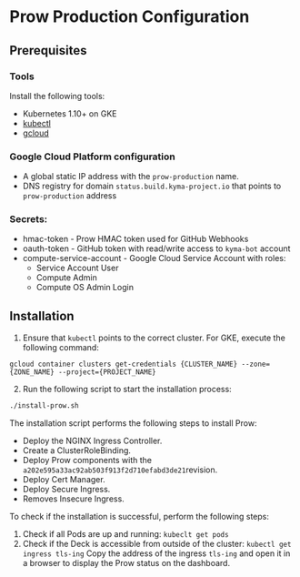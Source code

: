 # Prow Production Configuration

## Prerequisites

### Tools

Install the following tools:

- Kubernetes 1.10+ on GKE
- [kubectl](https://kubernetes.io/docs/tasks/tools/install-kubectl/)
- [gcloud](https://cloud.google.com/sdk/gcloud/)

### Google Cloud Platform configuration

- A global static IP address with the `prow-production` name.
- DNS registry for domain `status.build.kyma-project.io` that points to `prow-production` address

### Secrets:

- hmac-token - Prow HMAC token used for GitHub Webhooks
- oauth-token - GitHub token with read/write access to `kyma-bot` account
- compute-service-account - Google Cloud Service Account with roles:
  - Service Account User
  - Compute Admin
  - Compute OS Admin Login

## Installation

1. Ensure that `kubectl` points to the correct cluster. For GKE, execute the following command:

```
gcloud container clusters get-credentials {CLUSTER_NAME} --zone={ZONE_NAME} --project={PROJECT_NAME}
```

2. Run the following script to start the installation process:

```bash
./install-prow.sh
```

The installation script performs the following steps to install Prow:

- Deploy the NGINX Ingress Controller.
- Create a ClusterRoleBinding.
- Deploy Prow components with the `a202e595a33ac92ab503f913f2d710efabd3de21`revision.
- Deploy Cert Manager.
- Deploy Secure Ingress.
- Removes Insecure Ingress.

To check if the installation is successful, perform the following steps:

1. Check if all Pods are up and running:
   `kubeclt get pods`
2. Check if the Deck is accessible from outside of the cluster:
   `kubectl get ingress tls-ing`
   Copy the address of the ingress `tls-ing` and open it in a browser to display the Prow status on the dashboard.

